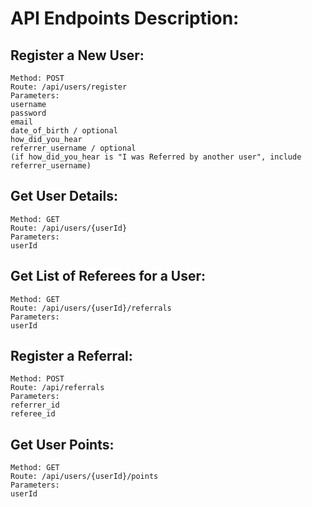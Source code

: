 # API Endpoints Description:

## Register a New User:
```
Method: POST
Route: /api/users/register
Parameters:
username
password
email
date_of_birth / optional
how_did_you_hear
referrer_username / optional
(if how_did_you_hear is "I was Referred by another user", include referrer_username)
```

## Get User Details:    
```
Method: GET
Route: /api/users/{userId}
Parameters:
userId
```


## Get List of Referees for a User:
```
Method: GET
Route: /api/users/{userId}/referrals
Parameters:
userId
```


## Register a Referral:
```
Method: POST
Route: /api/referrals
Parameters:
referrer_id
referee_id
```

## Get User Points:
```
Method: GET
Route: /api/users/{userId}/points
Parameters:
userId
```